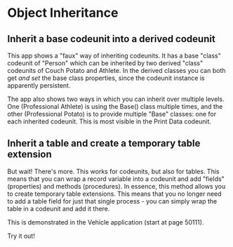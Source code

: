 # Object Inheritance

## Inherit a base codeunit into a derived codeunit
This app shows a "faux" way of inheriting codeunits. It has a base "class" codeunit of "Person" which can be inherited by two derived "class" codeunits of Couch Potato and Athlete.
In the derived classes you can both get _and set_ the base class properties, since the codeunit instance is apparently persistent.

The app also shows two ways in which you can inherit over multiple levels. One (Professional Athlete) is using the Base() class multiple times, and the other (Professional Potato) is to provide multiple "Base" classes: one for each inherited codeunit.
This is most visible in the Print Data codeunit.

## Inherit a table and create a temporary table extension
But wait! There's more. This works for codeunits, but also for tables. This means that you can wrap a record variable into a codeunit and add "fields" (properties) and methods (procedures). In essence, this method allows you to create temporary table extensions. This means that you no longer need to add a table field for just that single process - you can simply wrap the table in a codeunit and add it there.

This is demonstrated in the Vehicle application (start at page 50111).

Try it out!
